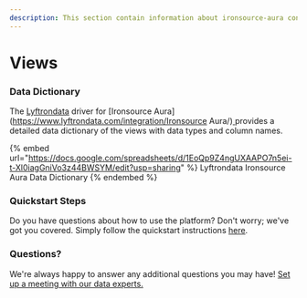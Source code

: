 ```yaml
---
description: This section contain information about ironsource-aura connector views information
---
```


# Views

### Data Dictionary

The [Lyftrondata](https://www.lyftrondata.com/) driver for [Ironsource Aura](https://www.lyftrondata.com/integration/Ironsource Aura/)[ ](https://www.lyftrondata.com/integration/ironsource-aura/)provides a detailed data dictionary of the views with data types and column names.

{% embed url="https://docs.google.com/spreadsheets/d/1EoQp9Z4ngUXAAPO7n5ei-t-Xl0iagGniVo3z44BWSYM/edit?usp=sharing" %}
Lyftrondata Ironsource Aura Data Dictionary
{% endembed %}

### Quickstart Steps

Do you have questions about how to use the platform? Don't worry; we've got you covered. Simply follow the quickstart instructions [here](../../../../quickstart-steps.md).

### Questions? <a href="#questions" id="questions"></a>

We're always happy to answer any additional questions you may have! [Set up a meeting with our data experts.](https://www.lyftrondata.com/book-a-meeting/)


